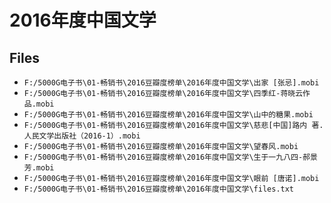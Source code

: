 # 2016年度中国文学

## Files

- `F:/5000G电子书\01-畅销书\2016豆瓣度榜单\2016年度中国文学\出家 [张忌].mobi`
- `F:/5000G电子书\01-畅销书\2016豆瓣度榜单\2016年度中国文学\四季红-蒋晓云作品.mobi`
- `F:/5000G电子书\01-畅销书\2016豆瓣度榜单\2016年度中国文学\山中的糖果.mobi`
- `F:/5000G电子书\01-畅销书\2016豆瓣度榜单\2016年度中国文学\慈悲[中国]路内 著.人民文学出版社（2016-1）.mobi`
- `F:/5000G电子书\01-畅销书\2016豆瓣度榜单\2016年度中国文学\望春风.mobi`
- `F:/5000G电子书\01-畅销书\2016豆瓣度榜单\2016年度中国文学\生于一九八四-郝景芳.mobi`
- `F:/5000G电子书\01-畅销书\2016豆瓣度榜单\2016年度中国文学\眼前 [唐诺].mobi`
- `F:/5000G电子书\01-畅销书\2016豆瓣度榜单\2016年度中国文学\files.txt`
